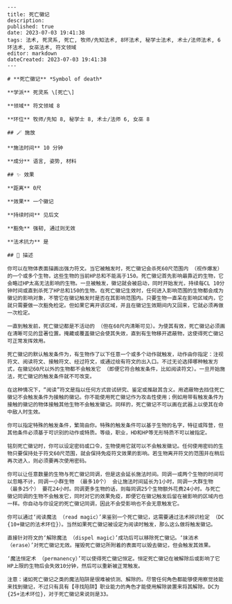 
    ---
    title: 死亡徽记
    description: 
    published: true
    date: 2023-07-03 19:41:38
    tags: 法术, 死灵系, 死亡, 牧师/先知法术, 8环法术, 秘学士法术, 术士/法师法术, 6环法术, 女巫法术, 符文领域
    editor: markdown
    dateCreated: 2023-07-03 19:41:38
    ---

    # **死亡徽记** *Symbol of death*

    **学派** 死灵系 \[死亡\] 

    **领域** 符文领域 8

    **环位** 牧师/先知 8, 秘学士 8, 术士/法师 6, 女巫 8

    ## 🪄 施放

    **施法时间** 10 分钟

    **成分** 语言, 姿势, 材料

    ## ✨ 效果  

    **距离** 0尺 

    **效果** 一个徽记 

    **持续时间** 见后文 

    **豁免** 强韧, 通过则无效

    **法术抗力** 是

    ## 📖 描述

    你可以在物体表面描画出强力符文。当它被触发时，死亡徽记会杀死60尺范围内 （视作爆发） 的一个或多个生物，这些生物的当前HP总和不能高于150。死亡徽记首先影响最靠近的生物，它会略过HP太高无法影响的生物。一旦被触发，徽记就会被启动，同时开始发光，持续每CL 10分钟时间或直到杀死了HP总和150的生物。在死亡徽记生效时，任何进入影响范围的生物都会成为徽记的影响对象，不管它在徽记触发时是否在其影响范围内。只要生物一直呆在影响区域内，它就只需要做一次豁免检定。但如果它离开该区域，并且在徽记生效期间内又回来，它就必须再做一次检定。

    一直到触发前，死亡徽记都是不活动的 （但在60尺内清晰可见）。为使其有效，死亡徽记必须画在清晰可见的显著位置。掩藏或覆盖徽记会使其失效，直到有生物移开遮蔽物，这使得死亡徽记可正常发挥效用。

    死亡徽记的默认触发条件为，有生物作了以下任意一个或多个动作就触发，动作由你指定：注视符文、阅读符文、接触符文、经过符文，或通过绘有符文的出入口。不过无论选择哪种触发方式，在徽记60尺以外的生物都不会触发它 （即便它符合触发条件，比如阅读符文）。一旦开始施法，死亡徽记的触发条件就不可改变。

    在这种情况下，“阅读”符文是指以任何方式尝试研究、鉴定或推敲其含义。用遮蔽物去挡住死亡徽记不会触发条件为接触的徽记。你不能使用死亡徽记作为攻击性使用；例如用带有触发条件为接触的徽记的物体接触其他生物不会触发徽记。同样的，死亡徽记不可以画在武器上以使其在命中敌人时生效。

    你可以指定特殊的触发条件，繁简由你。特殊的触发条件可以基于生物的名字，特征或阵营，但其他条件必须基于可识别的动作或特质。等级，职业，HD和HP等无形特质不可以被指定。

    铭刻死亡徽记时，你可以设定密码或口令，生物使用它就可以不会触发徽记。任何使用密码的生物只要保持处于符文60尺范围，就会保持免疫符文效果的影响。若生物离开符文的范围并在稍后再次进入，则必须要再次使用密码。

    你可以让任意数量的生物与死亡徽记同调，但是这会延长施法时间。同调一或两个生物的时间可以忽略不计，同调一小群生物 （最多10个） 会让施法时间延长为1小时，同调一大群生物 （最多25个） 要花24小时。同调更多生物的话，则每同调25个生物额外花费24小时。与死亡徽记同调的生物不会触发它，同时对它的效果免疫，即便它在徽记触发后留在被影响的区域内也一样。你自动与你设定的死亡徽记同调，因此不会受影响也不会无意触发它。

    你可以通过‘阅读魔法 （read magic）’来鉴别一个死亡徽记，这需要通过法术辨识检定 （DC {10+徽记的法术环位}）。当然如果死亡徽记被设定为阅读时触发，那么这么做将触发徽记。

    直接针对符文的‘解除魔法 （dispel magic）’成功后可以移除死亡徽记。‘抹消术 （erase）’对死亡徽记无效。摧毁死亡徽记所附着的表面可以毁去徽记，但会触发其效果。

    ‘魔法恒定术 （permanency）’可以使得死亡徽记恒定。恒定死亡徽记在被解除后或影响了它HP上限的生物后会失效10分钟，然后可以重新被正常触发。

    注意：诸如死亡徽记之类的魔法陷阱是很难被侦测、解除的。尽管任何角色都能够使用察觉技能来找到徽记，不过只有具有【寻找陷阱】职业能力的角色才能使用解除装置来将其解除。DC为 {25+法术环位}，对于死亡徽记来说则是33。
    